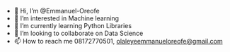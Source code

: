 - 👋 Hi, I’m @Emmanuel-Oreofe
- 👀 I’m interested in Machine learning
- 🌱 I’m currently learning Python Libraries
- 💞️ I’m looking to collaborate on Data Science
- 📫 How to reach me 08172770501, olaleyeemmanueloreofe@gmail.com

<!---
Emmanuel-Oreofe/Emmanuel-Oreofe is a ✨ special ✨ repository because its `README.md` (this file) appears on your GitHub profile.
You can click the Preview link to take a look at your changes.
--->
